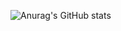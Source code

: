 ![Anurag's GitHub stats](https://github-readme-stats.vercel.app/api?username=baemki1213&show_icons=true&theme==swift)
